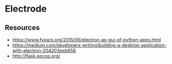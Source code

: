 # Electrode
## Resources
- https://www.fyears.org/2015/06/electron-as-gui-of-python-apps.html
- https://medium.com/developers-writing/building-a-desktop-application-with-electron-204203eeb658
- http://flask.pocoo.org/
